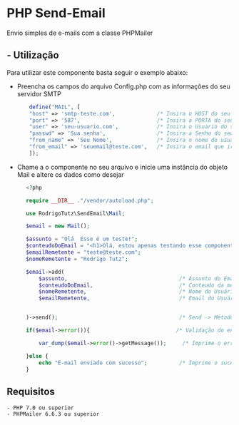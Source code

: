 # PHP Send-Email

Envio simples de e-mails com a classe PHPMailer 

## - Utilização

Para utilizar este componente basta seguir o exemplo abaixo:

 - Preencha os campos do arquivo Config.php com as informações do seu servidor SMTP

 ```php
        define("MAIL", [
        "host" => 'smtp-teste.com',             /* Insira o HOST do seu servidor SMTP */
        "port" => '587',                        /* Insira a PORTA do seu servidor SMTP */
        "user" => 'seu-usuario.com',            /* Insira o Usuario do seu servidor SMTP */
        "passwd" => 'Sua senha',                /* Insira a Senha do seu servidor SMTP */
        "from_name" => 'Seu Nome',              /* Insira o nome do usuário que irá receber o email */
        "from_email" => 'seuemail@teste.com',   /* Insira o email que irá receber o email */
        ]);
 ```

 - Chame a o componente no seu arquivo e inicie uma instância do objeto Mail e altere os dados como desejar

  ```php
        <?php

        require __DIR__ ."/vendor/autoload.php";

        use RodrigoTutz\SendEmail\Mail;

        $email = new Mail();

        $assunto = "Olá  Esse é um teste!";
        $conteudoDoEmail = "<h1>Olá, estou apenas testando esse componente!</h1>";
        $emailRemetente = "teste@teste.com";
        $nomeRemetente = "Rodrigo Tutz";

        $email->add(
            $assunto,                                   /* Assunto do Email */
            $conteudoDoEmail,                           /* Conteudo da mensagem */
            $nomeRemetente,                             /* Nome do Usuário que irá enviar a mensagem */
            $emailRemetente,                            /* Email do Usuário que irá enviar a mensagem */


        )->send();                                      /* Send -> Método que envia o email */

        if($email->error()){                           /* Validação do envio do e-mail */

            var_dump($email->error()->getMessage());     /* Imprime o erro na tela */

        }else {
            echo "E-mail enviado com sucesso";          /* Imprime o sucesso na tela */
        }

  ```

## Requisitos 

    - PHP 7.0 ou superior
    - PHPMailer 6.6.3 ou superior